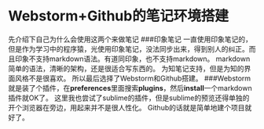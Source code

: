 # Webstorm+Github的笔记环境搭建
先介绍下自己为什么会使用这两个来做笔记
###印象笔记
一直使用印象笔记的，但是作为学习中的程序猿，光使用印象笔记，没法同步出来，得到别人的纠正。而且印象不支持markdown语法。有道同印象，也不支持markdown。
markdown简单的语法，清晰的架构，还是很适合写东西的。
为知笔记支持，但是为知的界面风格不是很喜欢。
所以最后选择了Webstorm和Github搭建。
###Webstorm
就是装了个插件，在**preferences**里面搜索**plugins**，然后**install**一个markdown插件就OK了。
这里我也尝试了sublime的插件，但是sublime的预览还得单独的开个浏览器在旁边，用起来并不是很人性化。
Github的话就是简单地建个项目就好了。
